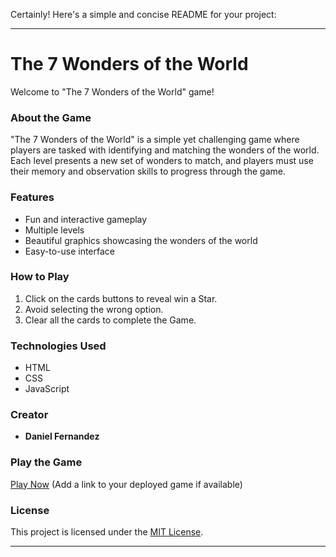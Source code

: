 Certainly! Here's a simple and concise README for your project:

---

# The 7 Wonders of the World

Welcome to "The 7 Wonders of the World" game!

### About the Game

"The 7 Wonders of the World" is a simple yet challenging game where players are tasked with identifying and matching the wonders of the world. Each level presents a new set of wonders to match, and players must use their memory and observation skills to progress through the game.

### Features

- Fun and interactive gameplay
- Multiple levels 
- Beautiful graphics showcasing the wonders of the world
- Easy-to-use interface

### How to Play

1. Click on the cards buttons to reveal win a Star.
2. Avoid selecting the wrong option.
3. Clear all the cards to complete the Game.

### Technologies Used

- HTML
- CSS
- JavaScript

### Creator

- **Daniel Fernandez**

### Play the Game

[Play Now](#) (Add a link to your deployed game if available)

### License

This project is licensed under the [MIT License](LICENSE).

---
